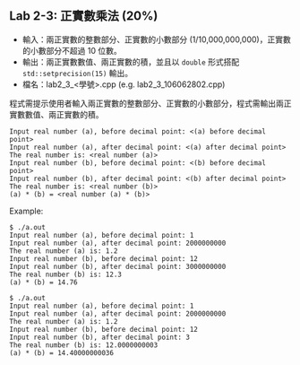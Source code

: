 ## Lab 2-3: 正實數乘法 (20%)

* 輸入：兩正實數的整數部分、正實數的小數部分 (1/10,000,000,000)，正實數的小數部分不超過 10 位數。
* 輸出：兩正實數數值、兩正實數的積，並且以 `double` 形式搭配 `std::setprecision(15)` 輸出。
* 檔名：lab2_3_<學號>.cpp (e.g. lab2_3_106062802.cpp)

程式需提示使用者輸入兩正實數的整數部分、正實數的小數部分，程式需輸出兩正實數數值、兩正實數的積。

```text
Input real number (a), before decimal point: <(a) before decimal point>
Input real number (a), after decimal point: <(a) after decimal point>
The real number is: <real number (a)>
Input real number (b), before decimal point: <(b) before decimal point>
Input real number (b), after decimal point: <(b) after decimal point>
The real number is: <real number (b)>
(a) * (b) = <real number (a) * (b)>
```

Example:

```console
$ ./a.out
Input real number (a), before decimal point: 1
Input real number (a), after decimal point: 2000000000
The real number (a) is: 1.2
Input real number (b), before decimal point: 12
Input real number (b), after decimal point: 3000000000
The real number (b) is: 12.3
(a) * (b) = 14.76

$ ./a.out
Input real number (a), before decimal point: 1
Input real number (a), after decimal point: 2000000000
The real number (a) is: 1.2
Input real number (b), before decimal point: 12
Input real number (b), after decimal point: 3
The real number (b) is: 12.0000000003
(a) * (b) = 14.40000000036
```
